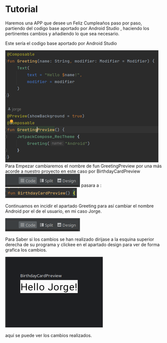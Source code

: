 # Tutorial

Haremos una APP que desee un Feliz Cumpleaños paso por paso, partiendo del codigo base aportado por Android Studio , 
haciendo los pertinentes cambios y añadiendo lo que sea necesario.

Este sería el codigo base aportado por Android Studio

![img.png](img.png)
Para Empezar cambiaremos el nombre de fun GreetingPreview por una más acorde a nuestro proyecto en este caso por BirthdayCardPreview
![img_2.png](img_2.png)
pasara a :
![img_3.png](img_3.png)

Continuamos en incidir el apartado Greeting para así cambiar el nombre Android por el de el usuario, en mi caso Jorge.

![img_1.png](img_1.png)

Para Saber si los cambios se han realizado dirijase a la esquina superior derecha de su programa y clickee en el apartado design
para ver de forma grafica los cambios.

![img_4.png](img_4.png)

aquí se puede ver los cambios realizados.